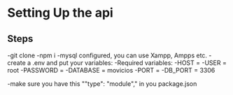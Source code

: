 # Setting Up the api

## Steps
-git clone
-npm i
-mysql configured, you can use Xampp, Ampps etc. 
-create a .env and put your variables:
    -Required variables:
    -HOST = 
    -USER = root
    -PASSWORD = 
    -DATABASE = movicios
    -PORT = 
    -DB_PORT = 3306

-make sure you have this ""type": "module"," in you package.json
